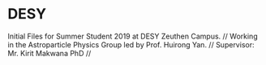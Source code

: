 # DESY

Initial Files for Summer Student 2019 at DESY Zeuthen Campus. //
Working in the Astroparticle Physics Group led by Prof. Huirong Yan. //
Supervisor: Mr. Kirit Makwana PhD //
